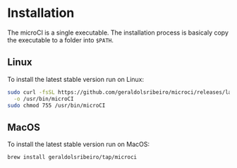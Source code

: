 # Installation

The microCI is a single executable.
The installation process is basicaly copy the executable to a folder into `$PATH`.

## Linux

To install the latest stable version run on Linux:

```bash
sudo curl -fsSL https://github.com/geraldolsribeiro/microci/releases/latest/download/microCI \
  -o /usr/bin/microCI
sudo chmod 755 /usr/bin/microCI
```

## MacOS

To install the latest stable version run on MacOS:

```bash
brew install geraldolsribeiro/tap/microci
```
